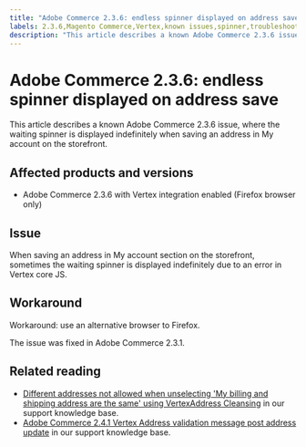 ```yaml
---
title: "Adobe Commerce 2.3.6: endless spinner displayed on address save"
labels: 2.3.6,Magento Commerce,Vertex,known issues,spinner,troubleshooting,Adobe Commerce
description: "This article describes a known Adobe Commerce 2.3.6 issue, where the waiting spinner is displayed indefinitely when saving an address in My account on the storefront."
---
```


# Adobe Commerce 2.3.6: endless spinner displayed on address save

This article describes a known Adobe Commerce 2.3.6 issue, where the waiting spinner is displayed indefinitely when saving an address in My account on the storefront.

## Affected products and versions

* Adobe Commerce 2.3.6 with Vertex integration enabled (Firefox browser only)

## Issue

When saving an address in My account section on the storefront, sometimes the waiting spinner is displayed indefinitely due to an error in Vertex core JS.

## Workaround

Workaround: use an alternative browser to Firefox.

The issue was fixed in Adobe Commerce 2.3.1.

## Related reading

* [Different addresses not allowed when unselecting 'My billing and shipping address are the same' using VertexAddress Cleansing](https://support.magento.com/hc/en-us/articles/360046998952) in our support knowledge base.
* [Adobe Commerce 2.4.1 Vertex Address validation message post address update](https://support.magento.com/hc/en-us/articles/360050139631) in our support knowledge base. 
